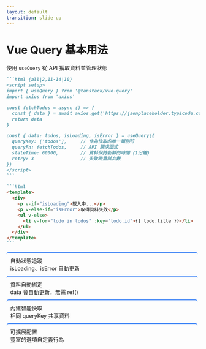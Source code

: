 ```yaml
---
layout: default
transition: slide-up
---
```

# Vue Query 基本用法

<div class="opacity-80 mb-4 text-sm">使用 <code>useQuery</code> 從 API 獲取資料並管理狀態</div>

````md magic-move {lines: true}
```html {all|2,11-14|10}
<script setup>
import { useQuery } from '@tanstack/vue-query'
import axios from 'axios'

const fetchTodos = async () => {
  const { data } = await axios.get('https://jsonplaceholder.typicode.com/todos')
  return data
}

const { data: todos, isLoading, isError } = useQuery({
  queryKey: ['todos'],     // 作為快取的唯一識別符
  queryFn: fetchTodos,     // API 請求函式
  staleTime: 60000,        // 資料保持新鮮的時間 (1分鐘)
  retry: 3                 // 失敗時重試次數
})
</script>
```

```html
<template>
  <div>
    <p v-if="isLoading">載入中...</p>
    <p v-else-if="isError">取得資料失敗</p>
    <ul v-else>
      <li v-for="todo in todos" :key="todo.id">{{ todo.title }}</li>
    </ul>
  </div>
</template>
```

````

<div class="mt-5">
    <div class="flex  gap-6 justify-around">
        <div class="benefit">
            <div class="text-blue-400 text-xs font-bold">自動狀態追蹤</div>
            <div class="text-xs">isLoading、isError 自動更新</div>
        </div>
        <div class="benefit">
            <div class="text-blue-400 text-xs font-bold">資料自動綁定</div>
            <div class="text-xs">data 會自動更新，無需 ref()</div>
        </div>
        <div class="benefit">
            <div class="text-blue-400 text-xs font-bold">內建智能快取</div>
            <div class="text-xs">相同 queryKey 共享資料</div>
        </div>
        <div class="benefit">
            <div class="text-blue-400 text-xs font-bold">可擴展配置</div>
            <div class="text-xs">豐富的選項自定義行為</div>
        </div>
    </div>
</div>

<style>
.benefit {
  padding: 10px;
  background-color: rgba(255, 255, 255, 0.05);
  border-radius: 6px;
  border-top: 2px solid #3b82f6;
  width: 95%;
}
</style>